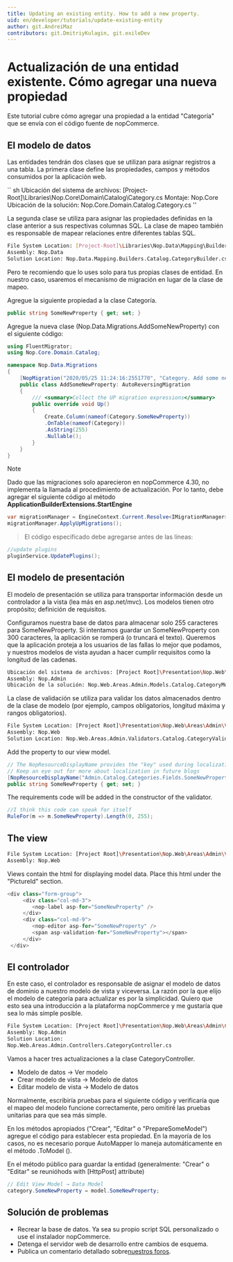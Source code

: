 ```yaml
---
title: Updating an existing entity. How to add a new property.
uid: en/developer/tutorials/update-existing-entity
author: git.AndreiMaz
contributors: git.DmitriyKulagin, git.exileDev
---
```


# Actualización de una entidad existente. Cómo agregar una nueva propiedad

Este tutorial cubre cómo agregar una propiedad a la entidad "Categoría" que se envía con el código fuente de nopCommerce.

## El modelo de datos

Las entidades tendrán dos clases que se utilizan para asignar registros a una tabla. La primera clase define las propiedades, campos y métodos consumidos por la aplicación web.

`` sh
Ubicación del sistema de archivos: [Project-Root]\Libraries\Nop.Core\Domain\Catalog\Category.cs
Montaje: Nop.Core
Ubicación de la solución: Nop.Core.Domain.Catalog.Category.cs
''

La segunda clase se utiliza para asignar las propiedades definidas en la clase anterior a sus respectivas columnas SQL. La clase de mapeo también es responsable de mapear relaciones entre diferentes tablas SQL.

```sh
File System Location: [Project-Root]\Libraries\Nop.Data\Mapping\Builders\Catalog\CategoryBuilder.cs
Assembly: Nop.Data
Solution Location: Nop.Data.Mapping.Builders.Catalog.CategoryBuilder.cs
```

Pero te recomiendo que lo uses solo para tus propias clases de entidad. En nuestro caso, usaremos el mecanismo de migración en lugar de la clase de mapeo.

Agregue la siguiente propiedad a la clase Categoría.

```csharp
public string SomeNewProperty { get; set; }
```

Agregue la nueva clase (Nop.Data.Migrations.AddSomeNewProperty) con el siguiente código: 

```csharp
using FluentMigrator;
using Nop.Core.Domain.Catalog;

namespace Nop.Data.Migrations
{
    [NopMigration("2020/05/25 11:24:16:2551770", "Category. Add some new property")]
    public class AddSomeNewProperty: AutoReversingMigration
    {
        /// <summary>Collect the UP migration expressions</summary>
        public override void Up()
        {
            Create.Column(nameof(Category.SomeNewProperty))
            .OnTable(nameof(Category))
            .AsString(255)
            .Nullable();
        }
    }
}
```

> [!NOTE]
> Dado que las migraciones solo aparecieron en nopCommerce 4.30, no implementa la llamada al procedimiento de actualización. Por lo tanto, debe agregar el siguiente código al método **ApplicationBuilderExtensions.StartEngine**

```csharp
var migrationManager = EngineContext.Current.Resolve<IMigrationManager>();
migrationManager.ApplyUpMigrations();
```

> El código especificado debe agregarse antes de las líneas:

```csharp
//update plugins
pluginService.UpdatePlugins();
```

## El modelo de presentación

El modelo de presentación se utiliza para transportar información desde un controlador a la vista (lea más en asp.net/mvc). Los modelos tienen otro propósito; definición de requisitos.

Configuramos nuestra base de datos para almacenar solo 255 caracteres para SomeNewProperty. Si intentamos guardar un SomeNewProperty con 300 caracteres, la aplicación se romperá (o truncará el texto). Queremos que la aplicación proteja a los usuarios de las fallas lo mejor que podamos, y nuestros modelos de vista ayudan a hacer cumplir requisitos como la longitud de las cadenas.

```sh
Ubicación del sistema de archivos: [Project Root]\Presentation\Nop.Web\Areas\Admin\Models\Catalog\CategoryModel.cs
Assembly: Nop.Admin
Ubicación de la solución: Nop.Web.Areas.Admin.Models.Catalog.CategoryModel.cs
```

La clase de validación se utiliza para validar los datos almacenados dentro de la clase de modelo (por ejemplo, campos obligatorios, longitud máxima y rangos obligatorios).

```sh
File System Location: [Project Root]\Presentation\Nop.Web\Areas\Admin\Validators\Catalog\CategoryValidator.cs
Assembly: Nop.Web
Solution Location: Nop.Web.Areas.Admin.Validators.Catalog.CategoryValidator.cs
```

Add the property to our view model.

```csharp
// The NopResourceDisplayName provides the "key" used during localization
// Keep an eye out for more about localization in future blogs
[NopResourceDisplayName("Admin.Catalog.Categories.Fields.SomeNewProperty")]
public string SomeNewProperty { get; set; }
```

The requirements code will be added in the constructor of the validator.

```csharp
//I think this code can speak for itself
RuleFor(m => m.SomeNewProperty).Length(0, 255);
```

## The view

```sh
File System Location: [Project Root]\Presentation\Nop.Web\Areas\Admin\Views\Category\ _CreateOrUpdate.Info.cshtml
Assembly: Nop.Web
```

Views contain the html for displaying model data. Place this html under the "PictureId" section.

```csharp
<div class="form-group">
     <div class="col-md-3">
        <nop-label asp-for="SomeNewProperty" />
     </div>
     <div class="col-md-9">
        <nop-editor asp-for="SomeNewProperty" />
        <span asp-validation-for="SomeNewProperty"></span>
     </div>
 </div>
```

## El controlador

En este caso, el controlador es responsable de asignar el modelo de datos de dominio a nuestro modelo de vista y viceversa. La razón por la que elijo el modelo de categoría para actualizar es por la simplicidad. Quiero que esto sea una introducción a la plataforma nopCommerce y me gustaría que sea lo más simple posible.

```sh
File System Location: [Project Root]\Presentation\Nop.Web\Areas\Admin\Controllers\CategoryController.cs
Assembly: Nop.Admin
Solution Location:
Nop.Web.Areas.Admin.Controllers.CategoryController.cs
```

Vamos a hacer tres actualizaciones a la clase CategoryController.

* Modelo de datos → Ver modelo
* Crear modelo de vista → Modelo de datos
* Editar modelo de vista → Modelo de datos

Normalmente, escribiría pruebas para el siguiente código y verificaría que el mapeo del modelo funcione correctamente, pero omitiré las pruebas unitarias para que sea más simple.

En los métodos apropiados ("Crear", "Editar" o "PrepareSomeModel") agregue el código para establecer esta propiedad. En la mayoría de los casos, no es necesario porque AutoMapper lo maneja automáticamente en el método .ToModel ().

En el método público para guardar la entidad (generalmente: "Crear" o "Editar" se reunióhods with [HttpPost] attribute)

```csharp
// Edit View Model → Data Model
category.SomeNewProperty = model.SomeNewProperty;
```

## Solución de problemas

* Recrear la base de datos. Ya sea su propio script SQL personalizado o use el instalador nopCommerce.
* Detenga el servidor web de desarrollo entre cambios de esquema.
* Publica un comentario detallado sobre[nuestros foros](http://www.nopcommerce.com/boards/).
